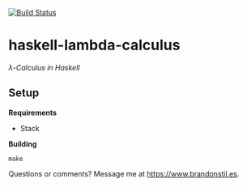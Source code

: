 [![Build Status](https://travis-ci.org/stilesb/haskell-lambda-calculus.svg?branch=master)](https://travis-ci.org/stilesb/haskell-lambda-calculus)

# haskell-lambda-calculus

*λ-Calculus in Haskell*

## Setup

**Requirements**

* Stack

**Building**

`make`

Questions or comments? Message me at https://www.brandonstil.es.

